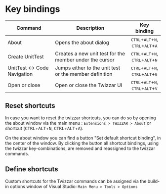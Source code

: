 <script setup lang="ts">
import DocImg from '../components/DocImg.vue'
</script>

# Key bindings

| Command                      | Description                                             |                                         Key binding                                          |
| ---------------------------- | ------------------------------------------------------- | :------------------------------------------------------------------------------------------: |
| About                        | Opens the about dialog                                  | <kbd>CTRL</kbd>+<kbd>ALT</kbd>+<kbd>N</kbd>,<br> <kbd>CTRL</kbd>+<kbd>ALT</kbd>+<kbd>A</kbd> |
| Create UnitTest              | Creates a new unit test for the member under the cursor | <kbd>CTRL</kbd>+<kbd>ALT</kbd>+<kbd>N</kbd>,<br> <kbd>CTRL</kbd>+<kbd>ALT</kbd>+<kbd>N</kbd> |
| UnitTest <-> Code Navigation | Jumps either to the unit test or the member definition  | <kbd>CTRL</kbd>+<kbd>ALT</kbd>+<kbd>N</kbd>,<br> <kbd>CTRL</kbd>+<kbd>ALT</kbd>+<kbd>G</kbd> |
| Open or close                | Open or close the Twizzar UI                            | <kbd>CTRL</kbd>+<kbd>ALT</kbd>+<kbd>N</kbd>,<br> <kbd>CTRL</kbd>+<kbd>ALT</kbd>+<kbd>V</kbd> |

## Reset shortcuts

In case you want to reset the twizzar shortcuts, you can do so by opening the about window via the main menu : `Extensions > TWIZZAR > About` or shortcut (<kbd>CTRL</kbd>+<kbd>ALT</kbd>+<kbd>N</kbd>, <kbd>CTRL</kbd>+<kbd>ALT</kbd>+<kbd>A</kbd>).

<DocImg src="../images/Twizzar_Reset_Shortcuts.png" alt="Reset the shortcuts to the default configuration in the about window."/>

On the about window you can find a button "Set default shortcut binding", in the center of the window. By clicking the button all shortcut bindings, using the twizzar key-combinations, are removed and reassigned to the twizzar commands.

## Define shortcuts

Custom shortcuts for the Twizzar commands can be assigned via the build-in options window of Visual Studio: `Main Menu > Tools > Options`

<DocImg src="../images/Twizzar_Set_Shortcuts.png" alt="Open the options window of Visual Studio to set the TWIZZAR shortcuts."/>
